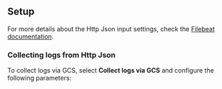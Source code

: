 ## Setup

For more details about the Http Json input settings, check the [Filebeat documentation](https://www.elastic.co/docs/reference/beats/filebeat/filebeat-input-httpjson).

### Collecting logs from Http Json
To collect logs via GCS, select **Collect logs via GCS** and configure the following parameters: